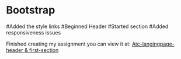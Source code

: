 # Bootstrap
#Added the style links
#Beginned Header
#Started section
#Added responsiveness issues

Finished creating my assignment you can view it at: <a href="https://designed-atc-header-firstsection.netlify.app/" target="_blank">Atc-langingpage-header & first-section</a> 